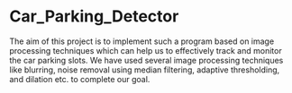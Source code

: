 # Car_Parking_Detector
The aim of this project is to implement such a program based on image processing techniques which can help us to effectively track and monitor the car parking slots. We have used several image processing techniques like blurring, noise removal using median filtering, adaptive thresholding, and dilation etc. to complete our goal.
